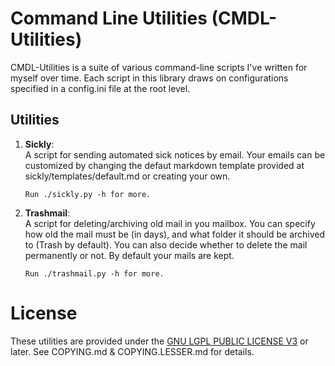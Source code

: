 # Command Line Utilities (CMDL-Utilities)

 CMDL-Utilities is a suite of various command-line scripts I've written for myself over time.
 Each script in this library draws on configurations specified in a config.ini file at the
 root level.

## Utilities
 
1.  __Sickly__:  
    A script for sending automated sick notices by email. Your emails can be customized by changing
    the defaut markdown template provided at sickly/templates/default.md or creating your own.

        Run ./sickly.py -h for more.

2.  __Trashmail__:  
    A script for deleting/archiving old mail in you mailbox. You can specify how old the mail must be 
    (in days), and what folder it should be archived to (Trash by default). You can also decide
    whether to delete the mail permanently or not. By default your mails are kept.

        Run ./trashmail.py -h for more.

# License

These utilities are provided under the [GNU LGPL PUBLIC LICENSE V3](http://www.gnu.org/licenses/lgpl-3.0-standalone.html) or later.
See COPYING.md & COPYING.LESSER.md for details. 

